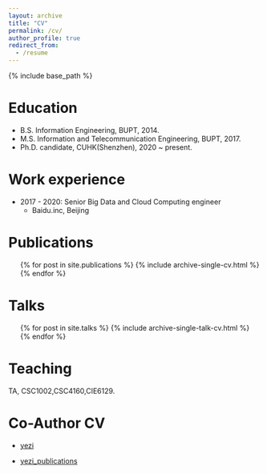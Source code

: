 ```yaml
---
layout: archive
title: "CV"
permalink: /cv/
author_profile: true
redirect_from:
  - /resume
---
```


{% include base_path %}

Education
======
* B.S. Information Engineering, BUPT, 2014.
* M.S. Information and Telecommunication Engineering, BUPT, 2017.
* Ph.D. candidate, CUHK(Shenzhen), 2020 ~ present.

Work experience
======
* 2017 - 2020: Senior Big Data and Cloud Computing engineer
  * Baidu.inc, Beijing

Publications
======
  <ul>{% for post in site.publications %}
    {% include archive-single-cv.html %}
  {% endfor %}</ul>
  
Talks
======
  <ul>{% for post in site.talks %}
    {% include archive-single-talk-cv.html %}
  {% endfor %}</ul>
  
Teaching
======
  TA, CSC1002,CSC4160,CIE6129.
  
Co-Author CV
======
* [yezi](http://zhengdaoli.github.io/files/ye_cv.pdf)

* [yezi_publications](http://zhengdaoli.github.io/files/publications/)


